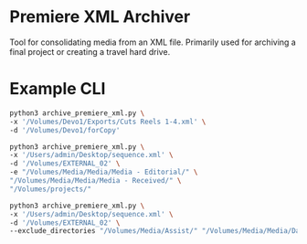 # Premiere XML Archiver

Tool for consolidating media from an XML file.  Primarily used for archiving a final project or creating a travel hard drive.

# Example CLI

```bash
python3 archive_premiere_xml.py \
-x '/Volumes/Devo1/Exports/Cuts Reels 1-4.xml' \
-d '/Volumes/Devo1/forCopy'
```


```bash
python3 archive_premiere_xml.py \
-x '/Users/admin/Desktop/sequence.xml' \
-d '/Volumes/EXTERNAL_02' \
-e "/Volumes/Media/Media/Media - Editorial/" \
"/Volumes/Media/Media/Media - Received/" \
"/Volumes/projects/"
```

```bash
python3 archive_premiere_xml.py \
-x '/Users/admin/Desktop/sequence.xml' \
-d '/Volumes/EXTERNAL_02' \
--exclude_directories "/Volumes/Media/Assist/" "/Volumes/Media/Media/Dailies/"
```
